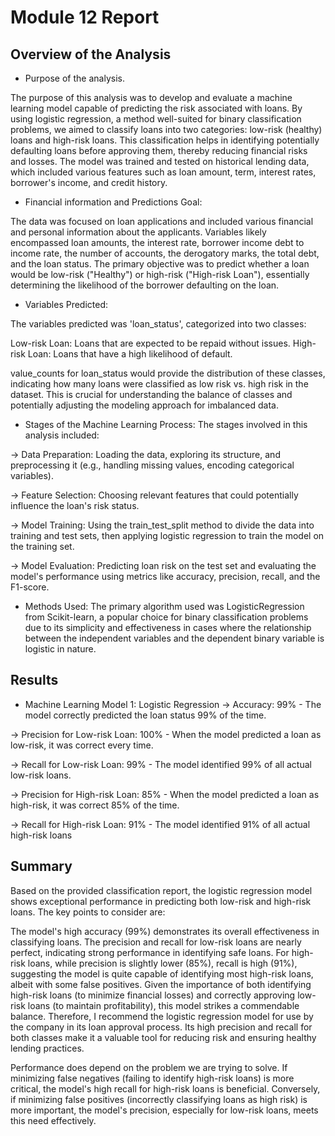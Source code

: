# Module 12 Report

## Overview of the Analysis

* Purpose of the analysis.

The purpose of this analysis was to develop and evaluate a machine learning model capable of predicting the risk associated with loans. By using logistic regression, a method well-suited for binary classification problems, we aimed to classify loans into two categories: low-risk (healthy) loans and high-risk loans. This classification helps in identifying potentially defaulting loans before approving them, thereby reducing financial risks and losses. The model was trained and tested on historical lending data, which included various features such as loan amount, term, interest rates, borrower's income, and credit history.


* Financial information and Predictions Goal:

The data was focused on loan applications and included various financial and personal information about the applicants. Variables likely encompassed loan amounts, the	interest rate,	borrower income	debt to income rate, the number of accounts, the derogatory marks, the	total debt, and the	loan status.
The primary objective was to predict whether a loan would be low-risk ("Healthy") or high-risk ("High-risk Loan"), essentially determining the likelihood of the borrower defaulting on the loan.


* Variables Predicted:

The variables predicted was 'loan_status', categorized into two classes:

Low-risk Loan: Loans that are expected to be repaid without issues.
High-risk Loan: Loans that have a high likelihood of default.

value_counts for loan_status would provide the distribution of these classes, indicating how many loans were classified as low risk vs. high risk in the dataset. This is crucial for understanding the balance of classes and potentially adjusting the modeling approach for imbalanced data.

* Stages of the Machine Learning Process:
The stages involved in this analysis included:

-> Data Preparation: Loading the data, exploring its structure, and preprocessing it (e.g., handling missing values, encoding categorical variables).

-> Feature Selection: Choosing relevant features that could potentially influence the loan's risk status.

-> Model Training: Using the train_test_split method to divide the data into training and test sets, then applying logistic regression to train the model on the training set.

-> Model Evaluation: Predicting loan risk on the test set and evaluating the model's performance using metrics like accuracy, precision, recall, and the F1-score.



* Methods Used:
The primary algorithm used was LogisticRegression from Scikit-learn, a popular choice for binary classification problems due to its simplicity and effectiveness in cases where the relationship between the independent variables and the dependent binary variable is logistic in nature.


## Results

* Machine Learning Model 1: Logistic Regression
-> Accuracy: 99% - The model correctly predicted the loan status 99% of the time.

-> Precision for Low-risk Loan: 100% - When the model predicted a loan as low-risk, it was correct every time.

-> Recall for Low-risk Loan: 99% - The model identified 99% of all actual low-risk loans.

-> Precision for High-risk Loan: 85% - When the model predicted a loan as high-risk, it was correct 85% of the time.

-> Recall for High-risk Loan: 91% - The model identified 91% of all actual high-risk loans



## Summary

Based on the provided classification report, the logistic regression model shows exceptional performance in predicting both low-risk and high-risk loans. The key points to consider are:

The model's high accuracy (99%) demonstrates its overall effectiveness in classifying loans.
The precision and recall for low-risk loans are nearly perfect, indicating strong performance in identifying safe loans.
For high-risk loans, while precision is slightly lower (85%), recall is high (91%), suggesting the model is quite capable of identifying most high-risk loans, albeit with some false positives.
Given the importance of both identifying high-risk loans (to minimize financial losses) and correctly approving low-risk loans (to maintain profitability), this model strikes a commendable balance. Therefore, I recommend the logistic regression model for use by the company in its loan approval process. Its high precision and recall for both classes make it a valuable tool for reducing risk and ensuring healthy lending practices.

Performance does depend on the problem we are trying to solve. 
If minimizing false negatives (failing to identify high-risk loans) is more critical, the model's high recall for high-risk loans is beneficial. 
Conversely, if minimizing false positives (incorrectly classifying loans as high risk) is more important, the model's precision, especially for low-risk loans, meets this need effectively.
